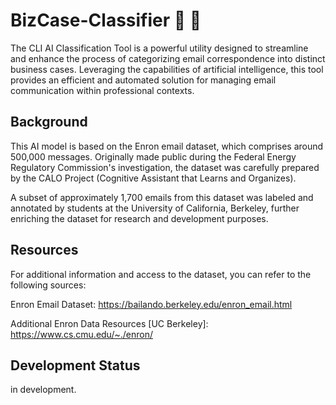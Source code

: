 # BizCase-Classifier :robot: :email:
The CLI AI Classification Tool is a powerful utility designed to streamline and enhance the process of categorizing email correspondence into distinct business cases. Leveraging the capabilities of artificial intelligence, this tool provides an efficient and automated solution for managing email communication within professional contexts.


## Background
This AI model is based on the Enron email dataset, which comprises around 500,000 messages. Originally made public during the Federal Energy Regulatory Commission's investigation, the dataset was carefully prepared by the CALO Project (Cognitive Assistant that Learns and Organizes).

A subset of approximately 1,700 emails from this dataset was labeled and annotated by students at the University of California, Berkeley, further enriching the dataset for research and development purposes.


## Resources
For additional information and access to the dataset, you can refer to the following sources:

Enron Email Dataset: https://bailando.berkeley.edu/enron_email.html

Additional Enron Data Resources [UC Berkeley]: https://www.cs.cmu.edu/~./enron/

## Development Status
in development.